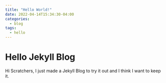 ```yaml
---
title: "Hello World!"
date: 2022-04-14T15:34:30-04:00
categories:
  - blog
tags:
  - hello
---
```


# Hello Jekyll Blog
Hi Scratchers,
I just made a Jekyll Blog to try it out and I think I want to keep it.
